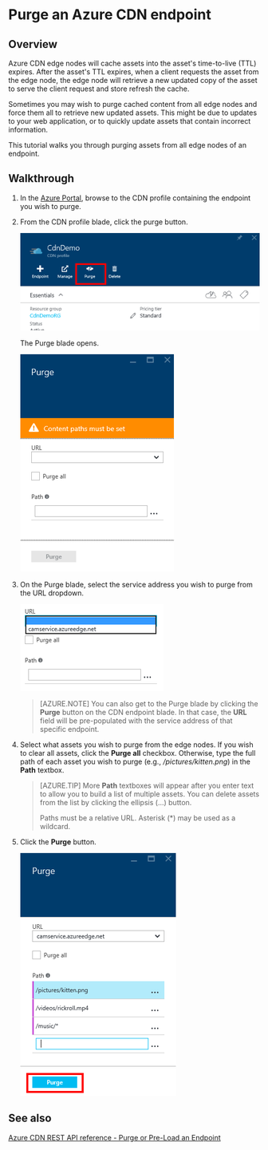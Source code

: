 <properties 
    pageTitle="Purge an Azure CDN endpoint" 
    description="Learn how to purge all cached content from a CDN endpoint." 
    services="cdn" 
    documentationCenter=".NET" 
    authors="camsoper" 
    manager="dwrede" 
    editor=""/>

<tags 
    ms.service="cdn" 
    ms.workload="tbd" 
    ms.tgt_pltfrm="na" 
    ms.devlang="na" 
    ms.topic="article" 
    ms.date="12/03/2015" 
    ms.author="casoper"/>
    
# Purge an Azure CDN endpoint

## Overview 

Azure CDN edge nodes will cache assets into the asset's time-to-live (TTL) expires.  After the asset's TTL expires, when a client requests the asset from the edge node, the edge node will retrieve a new updated copy of the asset to serve the client request and store refresh the cache.

Sometimes you may wish to purge  cached content from all edge nodes and force them all to retrieve new updated assets.  This might be due to updates to your web application, or to quickly update assets that contain incorrect information.

This tutorial walks you through purging assets from all edge nodes of an endpoint.

## Walkthrough

1. In the [Azure Portal](http://portal.azure.com), browse to the CDN profile containing the endpoint you wish to purge.

2. From the CDN profile blade, click the purge button.
    
    ![CDN profile blade](./media/cdn-purge-endpoint/cdn-profile-blade.png)
    
    The Purge blade opens.
    
    ![CDN purge blade](./media/cdn-purge-endpoint/cdn-purge-blade.png)
    
3. On the Purge blade, select the service address you wish to purge from the URL dropdown.

    ![Purge form](./media/cdn-purge-endpoint/cdn-purge-form.png)
    
    > [AZURE.NOTE] You can also get to the Purge blade by clicking the **Purge** button on the CDN endpoint blade.  In that case, the **URL** field will be pre-populated with the service address of that specific endpoint.
    
4. Select what assets you wish to purge from the edge nodes.  If you wish to clear all assets, click the **Purge all** checkbox.  Otherwise, type the full path of each asset you wish to purge (e.g., */pictures/kitten.png*) in the **Path** textbox.

    > [AZURE.TIP] More **Path** textboxes will appear after you enter text to allow you to build a list of multiple assets.  You can delete assets from the list by clicking the ellipsis (...) button.
    >
    > Paths must be a relative URL.  Asterisk (*) may be used as a wildcard.  
    
5. Click the **Purge** button.

    ![Purge button](./media/cdn-purge-endpoint/cdn-purge-button.png)
    

## See also
[Azure CDN REST API reference - Purge or Pre-Load an Endpoint](https://msdn.microsoft.com/library/mt634451.aspx)

